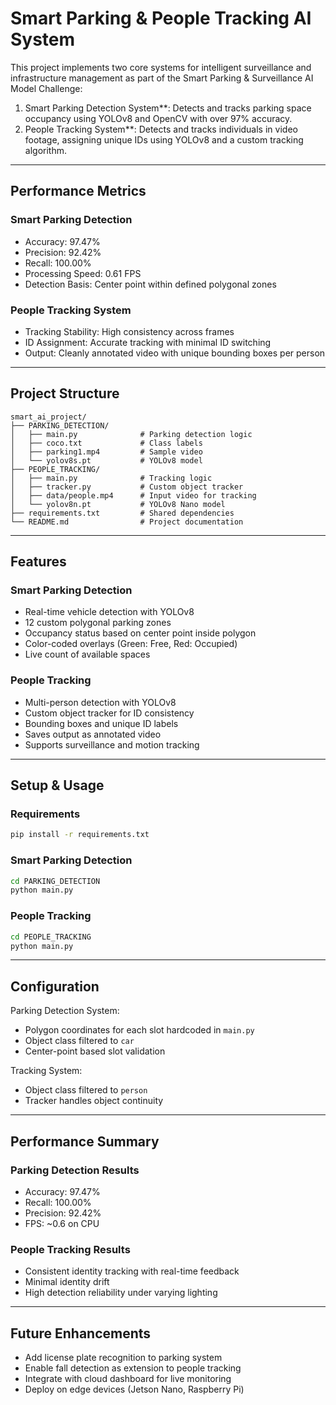 # Smart Parking & People Tracking AI System

This project implements two core systems for intelligent surveillance and infrastructure management as part of the Smart Parking & Surveillance AI Model Challenge:

1. Smart Parking Detection System**: Detects and tracks parking space occupancy using YOLOv8 and OpenCV with over 97% accuracy.
2. People Tracking System**: Detects and tracks individuals in video footage, assigning unique IDs using YOLOv8 and a custom tracking algorithm.

---

## Performance Metrics

### Smart Parking Detection
- Accuracy: 97.47%
- Precision: 92.42%
- Recall: 100.00%
- Processing Speed: 0.61 FPS
- Detection Basis: Center point within defined polygonal zones

### People Tracking System
- Tracking Stability: High consistency across frames
- ID Assignment: Accurate tracking with minimal ID switching
- Output: Cleanly annotated video with unique bounding boxes per person

---

## Project Structure

```
smart_ai_project/
├── PARKING_DETECTION/
│   ├── main.py              # Parking detection logic
│   ├── coco.txt             # Class labels
│   ├── parking1.mp4         # Sample video
│   └── yolov8s.pt           # YOLOv8 model
├── PEOPLE_TRACKING/
│   ├── main.py              # Tracking logic
│   ├── tracker.py           # Custom object tracker
│   ├── data/people.mp4      # Input video for tracking
│   └── yolov8n.pt           # YOLOv8 Nano model
├── requirements.txt         # Shared dependencies
└── README.md                # Project documentation
```

---

## Features

### Smart Parking Detection
- Real-time vehicle detection with YOLOv8
- 12 custom polygonal parking zones
- Occupancy status based on center point inside polygon
- Color-coded overlays (Green: Free, Red: Occupied)
- Live count of available spaces

### People Tracking
- Multi-person detection with YOLOv8
- Custom object tracker for ID consistency
- Bounding boxes and unique ID labels
- Saves output as annotated video
- Supports surveillance and motion tracking

---

## Setup & Usage

### Requirements
```bash
pip install -r requirements.txt
```

### Smart Parking Detection
```bash
cd PARKING_DETECTION
python main.py
```

### People Tracking
```bash
cd PEOPLE_TRACKING
python main.py
```

---

## Configuration

Parking Detection System:
- Polygon coordinates for each slot hardcoded in `main.py`
- Object class filtered to `car`
- Center-point based slot validation

Tracking System:
- Object class filtered to `person`
- Tracker handles object continuity

---

## Performance Summary

### Parking Detection Results
- Accuracy: 97.47%
- Recall: 100.00%
- Precision: 92.42%
- FPS: ~0.6 on CPU

### People Tracking Results
- Consistent identity tracking with real-time feedback
- Minimal identity drift
- High detection reliability under varying lighting

---


## Future Enhancements

- Add license plate recognition to parking system
- Enable fall detection as extension to people tracking
- Integrate with cloud dashboard for live monitoring
- Deploy on edge devices (Jetson Nano, Raspberry Pi)
